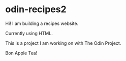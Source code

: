 # odin-recipes2
Hi! I am building a recipes website. 

Currently using HTML. 

This is a project I am working on with The Odin Project. 

Bon Apple Tea!
